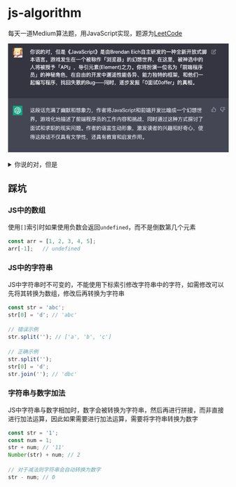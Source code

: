 # js-algorithm

每天一道Medium算法题，用JavaScript实现，题源为[LeetCode](https://leetcode.com/problemset/algorithms/)



![](img/banner.png)

<details>
	<summary>你说的对，但是</summary>
	<p>《JavaScript》是由Brendan Eich自主研发的一种全新开放式脚本语言。游戏发生在一个被称作「浏览器」的幻想世界，在这里，被神选中的人将被授予「API」，导引元素(Element)之力。你将扮演一位名为「前端程序员」的神秘角色，在自由的开发中邂逅性能各异、能力独特的框架，和他们一起编写程序，找回失散的Bug——同时，逐步发掘「0面试0offer」的真相。</p> 
</details>





## 踩坑

### JS中的数组

使用`[]`索引时如果使用负数会返回`undefined`，而不是倒数第几个元素

```jsx
const arr = [1, 2, 3, 4, 5];
arr[-1];   // undefined
```

### JS中的字符串

JS中字符串时不可变的，不能使用下标索引修改字符串中的字符，如需修改可以先将其转换为数组，修改后再转换为字符串

```jsx
const str = 'abc';
str[0] = 'd'; // 'abc'

// 错误示例
str.split(''); // ['a', 'b', 'c']

// 正确示例
str.split('');
str[0] = 'd';
str.join(''); // 'dbc'
```

### 字符串与数字加法

JS中字符串与数字相加时，数字会被转换为字符串，然后再进行拼接，而非直接进行加法运算，因此如果需要进行加法运算，需要将字符串转换为数字


```jsx  
const str = '1';
const num = 1;
str + num; // '11'
Number(str) + num; // 2

// 对于减法则字符串会自动转换为数字
str - num; // 0
```

